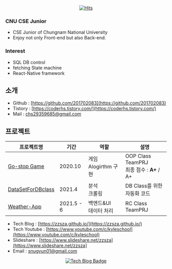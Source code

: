 <div align=center>
  
[![Hits](https://hits.seeyoufarm.com/api/count/incr/badge.svg?url=https%3A%2F%2Fgithub.com%2F201702083&count_bg=%2379C83D&title_bg=%23555555&icon=&icon_color=%23E7E7E7&title=hits&edge_flat=false)](https://hits.seeyoufarm.com)
</div>

### CNU CSE Junior
- CSE Junior of Chungnam National University
- Enjoy not only Front-end but also Back-end.

### Interest
- SQL DB control
- fetching State machine
- React-Native framework


## 소개 
- Github : [https://github.com/201702083](https://github.com/201702083)
- Tistory : [https://coderhs.tistory.com/](https://coderhs.tistory.com/)
- Mail : [chs29359685@gmail.com](chs29359685@gmail.com)



## 프로젝트

| 프로젝트명 	| 기간 	|  역할 	| 설명 	|
|-----------------------------------------|-------------|----------------------------|---------------------------------------------------	|
| [Go-stop Game](https://github.com/201702083/Gostop_TeamPrjt) | 2020.10 | 게임 Alogirthm 구현<br> | OOP Class TeamPRJ<br>최종 점수 : **A+** / A+
| [DataSetForDBclass](https://github.com/201702083/WebCrowling) 	| 2021.4 	| 분석<br>크롤링 	| DB Class를 위한 자동화 코드 <br>  	|
| [Weather-App](https://github.com/201702083/RN-WeatherApp) 	| 2021.5 - 6 	|  백엔드&UI<br>데이터 처리 	| RC Class TeamPRJ <br>   	|



- Tech Blog : [https://zzsza.github.io/](https://zzsza.github.io/)
- Tech Youtube : [https://www.youtube.com/c/kyleschool](https://www.youtube.com/c/kyleschool)
- Slideshare : [https://www.slideshare.net/zzsza](https://www.slideshare.net/zzsza]
- Email : [snugyun01@gmail.com](snugyun01@gmail.com)

<div align=center>
  
  [![Tech Blog Badge](http://img.shields.io/badge/-Tech%20blog-black?style=flat-square&logo=tistory&link=https://coderhs.tistory.com/)](https://coderhs.tistory.com/)

</div>
